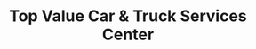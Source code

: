 ---
title: "Top Value Car & Truck Services Center"
url: /brownstown-charter-twp/top-value-car-und-truck-services-center/
shop: Autowerkstatt
---